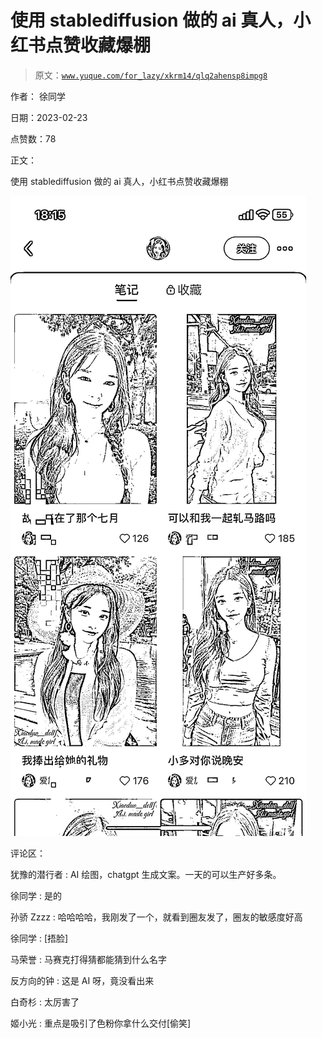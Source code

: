 # 使用 stablediffusion 做的 ai 真人，小红书点赞收藏爆棚

> 原文：[`www.yuque.com/for_lazy/xkrm14/qlq2ahensp8impg8`](https://www.yuque.com/for_lazy/xkrm14/qlq2ahensp8impg8)

作者： 徐同学

日期：2023-02-23

点赞数：78

正文：

使用 stablediffusion 做的 ai 真人，小红书点赞收藏爆棚

![](img/85bc25c4b76c83b0d857bf63f4103882.png)  

评论区：

犹豫的潜行者 : AI 绘图，chatgpt 生成文案。一天的可以生产好多条。

徐同学 : 是的

孙骄 Zzzz : 哈哈哈哈，我刚发了一个，就看到圈友发了，圈友的敏感度好高

徐同学 : [捂脸]

马荣誉 : 马赛克打得猜都能猜到什么名字

反方向的钟 : 这是 AI 呀，竟没看出来

白奇杉 : 太厉害了

姬小光 : 重点是吸引了色粉你拿什么交付[偷笑]

